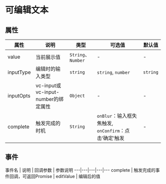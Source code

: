 # 可编辑文本

## 属性
属性 | 说明 | 类型 | 可选值 | 默认值
---|---|---|---|---
value | 当前展示值 | `String`、`Number` | - | -
inputType | 编辑时的输入类型 | `string` | `string`, `number` | `string`
inputOpts | vc-input或vc-input-number的绑定属性 | `Object` | - | -
complete | 触发完成的时机 | `String` | `onBlur`：输入框失焦触发, `onConfirm`：点击‘确定’触发 | -

## 事件
事件名 | 说明 | 回调参数 | 参数说明
---|---|---|---|---
complete | 触发完成的事件回调，可返回Promise | editValue | 编辑后的值
